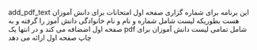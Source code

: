 add_pdf_text
این برنامه برای شماره گزاری صفحه اول امتحانات برای دانش آموزان هست بطوریکه لیست شامل شماره و نام و نام خانوادگی دانش آموز را گرفته و به صفحه اول اضضافه می کند و در انتها یک pdf شامل تمامی لیست دانش آموزان برای چاپ صفحه اول ارائه می دهد
